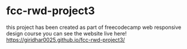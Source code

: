 # fcc-rwd-project3
this project has been created as part of freecodecamp web responsive design course
you can see the website live here!
https://giridhar0025.github.io/fcc-rwd-project3/
